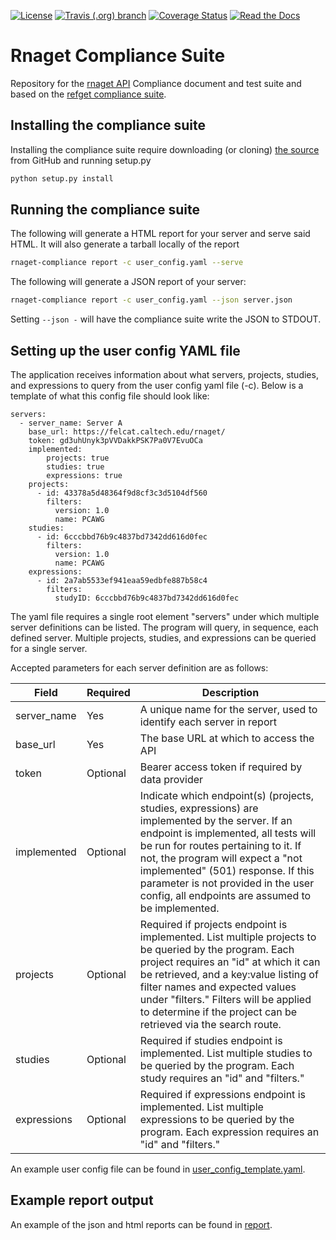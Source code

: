 [![License](https://img.shields.io/badge/License-Apache%202.0-blue.svg?style=flat-square)](https://opensource.org/licenses/Apache-2.0)
[![Travis (.org) branch](https://img.shields.io/travis/ga4gh-rnaseq/rnaget-compliance-suite/master.svg?style=flat-square)](https://travis-ci.org/ga4gh-rnaseq/rnaget-compliance-suite)
[![Coverage Status](https://img.shields.io/coveralls/github/ga4gh-rnaseq/rnaget-compliance-suite.svg?style=flat-square)](https://coveralls.io/github/ga4gh-rnaseq/rnaget-compliance-suite)
[![Read the Docs](https://img.shields.io/readthedocs/rnaget-compliance-suite.svg?style=flat-square)](https://rnaget-compliance-suite.readthedocs.io/en/latest/)

# Rnaget Compliance Suite

Repository for the [rnaget API](https://github.com/ga4gh-rnaseq/schema) 
Compliance document and test suite and based on the [refget compliance suite](https://github.com/ga4gh/refget-compliance-suite).

## Installing the compliance suite

Installing the compliance suite require downloading (or cloning)
[the source](ihttps://github.com/ga4gh-rnaseq/rnaget-compliance-suite)
from GitHub and running setup.py

```bash
python setup.py install
```

## Running the compliance suite

The following will generate a HTML report for your server and serve said HTML. 
It will also generate a tarball locally of the report

```bash
rnaget-compliance report -c user_config.yaml --serve
```

The following will generate a JSON report of your server:

```bash
rnaget-compliance report -c user_config.yaml --json server.json
```

Setting `--json -` will have the compliance suite write the JSON to STDOUT.

## Setting up the user config YAML file

The application receives information about what servers, projects, studies,
and expressions to query from the user config yaml file (-c). Below is a 
template of what this config file should look like:

```
servers:
  - server_name: Server A
    base_url: https://felcat.caltech.edu/rnaget/
    token: gd3uhUnyk3pVVDakkPSK7Pa0V7EvuOCa
    implemented:
        projects: true
        studies: true
        expressions: true
    projects:
      - id: 43378a5d48364f9d8cf3c3d5104df560
        filters:
          version: 1.0
          name: PCAWG
    studies:
      - id: 6cccbbd76b9c4837bd7342dd616d0fec
        filters:
          version: 1.0
          name: PCAWG
    expressions:
      - id: 2a7ab5533ef941eaa59edbfe887b58c4
        filters:
          studyID: 6cccbbd76b9c4837bd7342dd616d0fec
```

The yaml file requires a single root element "servers" under which multiple
server definitions can be listed. The program will query, in sequence, each
defined server. Multiple projects, studies, and expressions can be queried for a single server.

Accepted parameters for each server definition are as follows:

| Field       | Required | Description |
| ----------- | -------- | ----------- |
| server_name | Yes      | A unique name for the server, used to identify each server in report  |
| base_url    | Yes      | The base URL at which to access the API |
| token       | Optional | Bearer access token if required by data provider |
| implemented | Optional | Indicate which endpoint(s) (projects, studies, expressions) are implemented by the server. If an endpoint is implemented, all tests will be run for routes pertaining to it. If not, the program will expect a "not implemented" (501) response. If this parameter is not provided in the user config, all endpoints are assumed to be implemented. |
| projects    | Optional | Required if projects endpoint is implemented. List multiple projects to be queried by the program. Each project requires an "id" at which it can be retrieved, and a key:value listing of filter names and expected values under "filters." Filters will be applied to determine if the project can be retrieved via the search route. |
| studies     | Optional | Required if studies endpoint is implemented. List multiple studies to be queried by the program. Each study requires an "id" and "filters." |
| expressions | Optional | Required if expressions endpoint is implemented. List multiple expressions to be queried by the program. Each expression requires an "id" and "filters." |

An example user config file can be found in [user_config_template.yaml](https://github.com/ga4gh-rnaseq/rnaget-compliance-suite/blob/master/user_config_template.yaml).

## Example report output

An example of the json and html reports can be found in
[report](https://github.com/ga4gh-rnaseq/rnaget-compliance-suite/tree/master/report).
